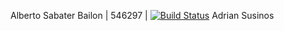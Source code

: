 Alberto Sabater Bailon | 546297 | [![Build Status](https://travis-ci.org/asabater94/UrlShortener2015.svg)](https://travis-ci.org/asabater94/UrlShortener2015)
Adrian Susinos
